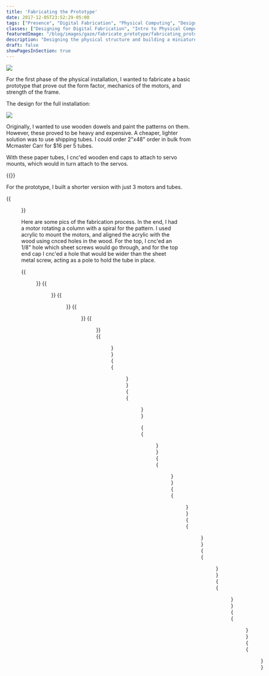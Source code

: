 ```yaml
---
title: 'Fabricating the Prototype'
date: 2017-12-05T23:52:29-05:00
tags: ["Presence", "Digital Fabrication", "Physical Computing", "Design", "Fabrication", "CnC"]
classes: ["Designing for Digital Fabrication", "Intro to Physical Computing"]
featuredImage: "/blog/images/gaze/fabricate_prototype/fabricating_prototype_featured.png"
description: "Designing the physical structure and building a miniature prototype that proves out the fabrication process and mechanics."
draft: false
showPagesInSection: true
---
```


<img src="/blog/images/gaze/fabricate_prototype/rotating_tube.gif" />


For the first phase of the physical installation, I wanted to fabricate a basic prototype that
prove out the form factor, mechanics of the motors, and strength of the frame.

The design for the full installation:

<img src="/blog/images/gaze/fabricate_prototype/PlanInVectorworks.png" />

Originally, I wanted
to use wooden dowels and paint the patterns on them.  However, these proved to be heavy and expensive.
A cheaper, lighter solution was to use shipping tubes.  I could order 2"x48" order in bulk from Mcmaster Carr for $16
per 5 tubes.

With these paper tubes, I cnc'ed wooden end caps to attach to servo mounts, which would in turn attach to the servos.

{{<instagram BcWX633ARpA>}}

For the prototype, I built a shorter version with just 3 motors and tubes. 

{{<figure src="/blog/images/gaze/fabricate_prototype/MiniFrameTest.png" caption="Trimmed down design to prototype on a smaller scale" >}}

Here are some pics of the fabrication process.  In the end, I had a motor rotating a column with a spiral for the pattern.
I used acrylic to mount the motors, and aligned the acrylic with the wood using cnced holes in the wood.  For the top, I cnc'ed an
1/8" hole which sheet screws would go through, and for the top end cap I cnc'ed a hole that would be wider than the sheet metal screw,
acting as a pole to hold the tube in place.


{{<figure src="/blog/images/gaze/fabricate_prototype/ServoMount.png" caption="Cnc routed tube cap to hold the servo hub" >}}
{{<figure src="/blog/images/gaze/fabricate_prototype/SandingCap.png" caption="Sanding a chamfered edge onto the end caps">}}
{{<figure src="/blog/images/gaze/fabricate_prototype/ServoMountInTube.png" caption="The end cap in the tube">}}
{{<figure src="/blog/images/gaze/fabricate_prototype/ScrewHoleSizes.png" caption="Trying different hole sizes with the cnc router to see which would hold the sheet metal screw without gripping it." >}}
{{<figure src="/blog/images/gaze/fabricate_prototype/ScrewHolesFromTOp.png" caption="Cnc routed holes to guide the sheet metal screws to be aligned with the dowels">}}
{{<figure src="/blog/images/gaze/fabricate_prototype/TestingHole.png" caption="Testing which holes fit on the sheet metal screw" >}}
{{<figure src="/blog/images/gaze/fabricate_prototype/TestingMotorHoles.png" caption="Testing the alignment of the servo mount and the holes on the acrylic">}}
{{<figure src="/blog/images/gaze/fabricate_prototype/MisalignedCap.png" caption="End cap mounted to the servo" >}}

{{<figure src="/blog/images/gaze/fabricate_prototype/MotorInAcrylic.png" caption="Testing mounting the motor into acrylic" >}}
{{<figure src="/blog/images/gaze/fabricate_prototype/NotchForShelf.png" caption="Testing cnc'ed a notch for a shelf to go into" >}}
{{<figure src="/blog/images/gaze/fabricate_prototype/ScrewForTube.png" caption="The sheet metal screw that goes into the top of the frame and acts as a guide for the tube" >}}
{{<figure src="/blog/images/gaze/fabricate_prototype/AlignedAcrylic.png" caption="The acrylic mount for the servos perfectly aligned with the cnc routed frame" >}}
{{<figure src="/blog/images/gaze/fabricate_prototype/FromBottom.png" caption="Looking from bottom - servos mounted to acrylic which in turn mounted to the frame" >}}
{{<figure src="/blog/images/gaze/fabricate_prototype/FinalBuilt.png" caption="Final built prototype" >}}
{{<figure src="/blog/images/gaze/fabricate_prototype/ServoControlPanel.png" caption="Using the Mini Maestro control panel to test controlling the servos with the controller" >}}
{{<figure src="/blog/images/gaze/fabricate_prototype/WithSpiral.png" caption="With a stripe for the design made of electric tape" >}}
